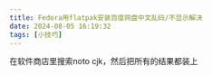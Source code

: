 ```yaml
---
title: Fedora用flatpak安装百度网盘中文乱码/不显示解决
date: 2024-08-05 16:19:32
tags: [小技巧]
---
```


在软件商店里搜索noto cjk，然后把所有的结果都装上
